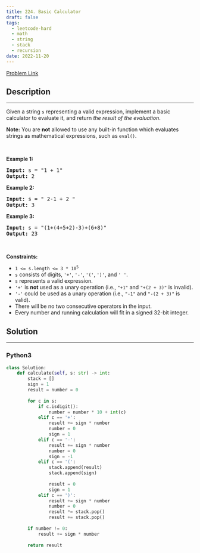 ```yaml
---
title: 224. Basic Calculator
draft: false
tags: 
  - leetcode-hard
  - math
  - string
  - stack
  - recursion
date: 2022-11-20
---
```


[Problem Link](https://leetcode.com/problems/basic-calculator/)

## Description

---
<p>Given a string <code>s</code> representing a valid expression, implement a basic calculator to evaluate it, and return <em>the result of the evaluation</em>.</p>

<p><strong>Note:</strong> You are <strong>not</strong> allowed to use any built-in function which evaluates strings as mathematical expressions, such as <code>eval()</code>.</p>

<p>&nbsp;</p>
<p><strong class="example">Example 1:</strong></p>

<pre>
<strong>Input:</strong> s = &quot;1 + 1&quot;
<strong>Output:</strong> 2
</pre>

<p><strong class="example">Example 2:</strong></p>

<pre>
<strong>Input:</strong> s = &quot; 2-1 + 2 &quot;
<strong>Output:</strong> 3
</pre>

<p><strong class="example">Example 3:</strong></p>

<pre>
<strong>Input:</strong> s = &quot;(1+(4+5+2)-3)+(6+8)&quot;
<strong>Output:</strong> 23
</pre>

<p>&nbsp;</p>
<p><strong>Constraints:</strong></p>

<ul>
	<li><code>1 &lt;= s.length &lt;= 3 * 10<sup>5</sup></code></li>
	<li><code>s</code> consists of digits, <code>&#39;+&#39;</code>, <code>&#39;-&#39;</code>, <code>&#39;(&#39;</code>, <code>&#39;)&#39;</code>, and <code>&#39; &#39;</code>.</li>
	<li><code>s</code> represents a valid expression.</li>
	<li><code>&#39;+&#39;</code> is <strong>not</strong> used as a unary operation (i.e., <code>&quot;+1&quot;</code> and <code>&quot;+(2 + 3)&quot;</code> is invalid).</li>
	<li><code>&#39;-&#39;</code> could be used as a unary operation (i.e., <code>&quot;-1&quot;</code> and <code>&quot;-(2 + 3)&quot;</code> is valid).</li>
	<li>There will be no two consecutive operators in the input.</li>
	<li>Every number and running calculation will fit in a signed 32-bit integer.</li>
</ul>


## Solution

---
### Python3
``` py title='basic-calculator'
class Solution:
    def calculate(self, s: str) -> int:
        stack = []
        sign = 1
        result = number = 0
        
        for c in s:
            if c.isdigit():
                number = number * 10 + int(c)
            elif c == '+':
                result += sign * number
                number = 0
                sign = 1
            elif c == '-':
                result += sign * number
                number = 0
                sign = -1
            elif c == '(':
                stack.append(result)
                stack.append(sign)
                
                result = 0
                sign = 1
            elif c == ')':
                result += sign * number
                number = 0
                result *= stack.pop()
                result += stack.pop()
        
        if number != 0: 
            result += sign * number
        
        return result
```

